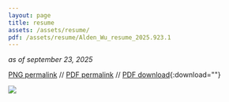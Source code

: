 ```yaml
---
layout: page
title: resume
assets: /assets/resume/
pdf: /assets/resume/Alden_Wu_resume_2025.923.1
---
```


*as of september 23, 2025*

[PNG permalink]({{page.pdf}}.png) // [PDF permalink]({{page.pdf}}.pdf) // [PDF download]({{page.pdf}}.pdf){:download=""}

![]({{page.pdf}}.png)
